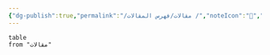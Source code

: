 ```yaml
---
{"dg-publish":true,"permalink":"/مقالات/فهرس المقالات /","noteIcon":"📑","created":"2025-07-08T00:07:25.210+03:00","updated":"2025-07-10T17:48:16.338+03:00"}
---
```


``` dataview
table 
from "مقالات" 
```
